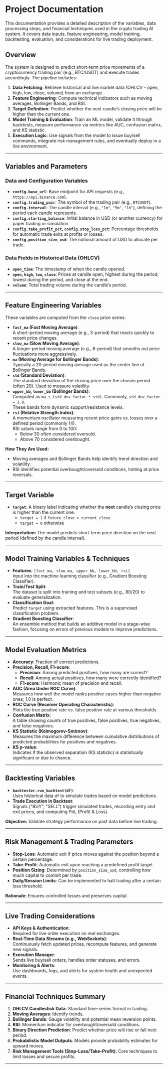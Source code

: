 # Project Documentation

This documentation provides a detailed description of the variables, data processing steps, and financial techniques used in the crypto trading AI system. It covers data inputs, feature engineering, model training, backtesting, evaluation, and considerations for live trading deployment.

## Overview

The system is designed to predict short-term price movements of a cryptocurrency trading pair (e.g., BTC/USDT) and execute trades accordingly. The pipeline includes:

1. **Data Fetching**: Retrieve historical and live market data (OHLCV - open, high, low, close, volume) from an exchange.
2. **Feature Engineering**: Compute technical indicators such as moving averages, Bollinger Bands, and RSI.
3. **Target Definition**: Predict whether the next candle’s closing price will be higher than the current one.
4. **Model Training & Evaluation**: Train an ML model, validate it through backtests, measure performance via metrics like AUC, confusion matrix, and KS statistic.
5. **Execution Logic**: Use signals from the model to issue buy/sell commands, integrate risk management rules, and eventually deploy in a live environment.

---

## Variables and Parameters

### Data and Configuration Variables

- **`config.base_url`**: Base endpoint for API requests (e.g., `https://api.binance.com`).
- **`config.trading_pair`**: The symbol of the trading pair (e.g., `BTCUSDT`).
- **`config.interval`**: The candle interval (e.g., `"1m"`, `"5m"`, `"1h"`), defining the period each candle represents.
- **`config.starting_balance`**: Initial balance in USD (or another currency) for paper trading or simulation.
- **`config.take_profit_pct`, `config.stop_loss_pct`**: Percentage thresholds for automatic trade exits at profits or losses.
- **`config.position_size_usd`**: The notional amount of USD to allocate per trade.

### Data Fields in Historical Data (OHLCV)

- **`open_time`**: The timestamp of when the candle opened.
- **`open`, `high`, `low`, `close`**: Prices at candle open, highest during the period, lowest during the period, and close at the end.
- **`volume`**: Total trading volume during the candle’s period.

---

## Feature Engineering Variables

These variables are computed from the `close` price series:

- **`fast_ma` (Fast Moving Average)**:  
  A short-period moving average (e.g., 3-period) that reacts quickly to recent price changes.
- **`slow_ma` (Slow Moving Average)**:  
  A longer-period moving average (e.g., 8-period) that smooths out price fluctuations more aggressively.
- **`ma` (Moving Average for Bollinger Bands)**:  
  Typically a 20-period moving average used as the center line of Bollinger Bands.
- **`std` (Standard Deviation)**:  
  The standard deviation of the closing price over the chosen period (often 20). Used to measure volatility.
- **`upper_bb`, `lower_bb` (Bollinger Bands)**:  
  Computed as `ma ± (std_dev_factor * std)`. Commonly, `std_dev_factor = 2.0`.  
  These bands form dynamic support/resistance levels.
- **`rsi` (Relative Strength Index)**:  
  A momentum oscillator measuring recent price gains vs. losses over a defined period (commonly 14).  
  RSI values range from 0 to 100:
  - Below 30 often considered oversold.
  - Above 70 considered overbought.

**How They Are Used:**
- Moving averages and Bollinger Bands help identify trend direction and volatility.
- RSI identifies potential overbought/oversold conditions, hinting at price reversals.

---

## Target Variable

- **`target`**: A binary label indicating whether the **next** candle’s closing price is higher than the current one.  
  - `target = 1` if `future_close > current_close`
  - `target = 0` otherwise

**Interpretation:** The model predicts short-term price direction on the next period (defined by the candle interval).

---

## Model Training Variables & Techniques

- **Features**: `[fast_ma, slow_ma, upper_bb, lower_bb, rsi]`  
  Input into the machine learning classifier (e.g., Gradient Boosting Classifier).
- **Train/Test Split**:  
  The dataset is split into training and test subsets (e.g., 80/20) to evaluate generalization.
- **Classification Goal**:  
  Predict `target` using extracted features. This is a supervised classification problem.
- **Gradient Boosting Classifier**:  
  An ensemble method that builds an additive model in a stage-wise fashion, focusing on errors of previous models to improve predictions.

---

## Model Evaluation Metrics

- **Accuracy**: Fraction of correct predictions.
- **Precision, Recall, F1-score**:  
  - **Precision**: Among predicted positives, how many are correct?
  - **Recall**: Among actual positives, how many were correctly identified?
  - **F1-score**: Harmonic mean of precision and recall.
- **AUC (Area Under ROC Curve)**:  
  Measures how well the model ranks positive cases higher than negative ones; 1.0 is perfect.
- **ROC Curve (Receiver Operating Characteristic)**:  
  Plots the true positive rate vs. false positive rate at various thresholds.
- **Confusion Matrix**:  
  A table showing counts of true positives, false positives, true negatives, and false negatives.
- **KS Statistic (Kolmogorov-Smirnov)**:  
  Measures the maximum difference between cumulative distributions of predicted probabilities for positives and negatives.
- **KS p-value**:  
  Indicates if the observed separation (KS statistic) is statistically significant or due to chance.

---

## Backtesting Variables

- **`backtester.run_backtest(df)`**:  
  Uses historical data `df` to simulate trades based on model predictions.
- **Trade Execution in Backtest**:  
  Signals ("BUY", "SELL") trigger simulated trades, recording entry and exit prices, and computing PnL (Profit & Loss).

**Objective:** Validate strategy performance on past data before live trading.

---

## Risk Management & Trading Parameters

- **Stop-Loss**: Automatic exit if price moves against the position beyond a certain percentage.
- **Take-Profit**: Automatic exit upon reaching a predefined profit target.
- **Position Sizing**: Determined by `position_size_usd`, controlling how much capital to commit per trade.
- **Daily/Session Limits**: Can be implemented to halt trading after a certain loss threshold.

**Rationale:** Ensures controlled losses and preserves capital.

---

## Live Trading Considerations

- **API Keys & Authentication**:  
  Required for live order execution on real exchanges.
- **Real-Time Data Streams (e.g., WebSockets)**:  
  Continuously fetch updated prices, recompute features, and generate new signals.
- **Execution Manager**:  
  Sends live buy/sell orders, handles order statuses, and errors.
- **Monitoring & Alerts**:  
  Use dashboards, logs, and alerts for system health and unexpected events.

---

## Financial Techniques Summary

1. **OHLCV Candlestick Data**: Standard time-series format in trading.
2. **Moving Averages**: Identify trends.
3. **Bollinger Bands**: Gauge volatility and potential mean reversion points.
4. **RSI**: Momentum indicator for overbought/oversold conditions.
5. **Binary Direction Prediction**: Predict whether price will rise or fall next period.
6. **Probabilistic Model Outputs**: Models provide probability estimates for upward moves.
7. **Risk Management Tools (Stop-Loss/Take-Profit)**: Core techniques to limit losses and secure profits.

---
